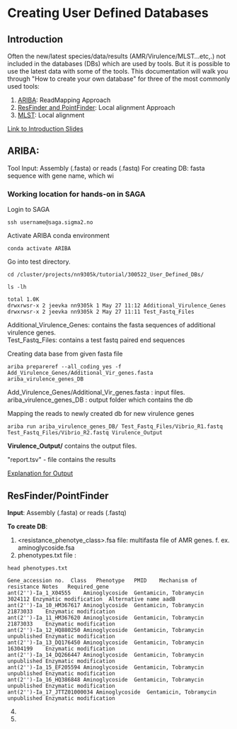 # Creating User Defined Databases

## Introduction

Often the new/latest species/data/results (AMR/Virulence/MLST…etc,.) not included in the databases (DBs) which are used by tools. But it is possible to use the latest data with some of the tools. This documentation will walk you through "How to create your own database" for three of the most commonly used tools: 
1. [ARIBA](https://github.com/sanger-pathogens/ariba): ReadMapping Approach
2. [ResFinder and PointFinder](https://bitbucket.org/genomicepidemiology/resfinder.git/src): Local alignment Approach
3. [MLST](https://github.com/tseemann/mlst): Local alignment 

[Link to Introduction Slides](https://vetinst.sharepoint.com/:p:/r/sites/Bioinfadmins/Delte%20dokumenter/General/Bioinfo_Training/UD_DBs_Jeevan_300522.pptx?d=w43117335fecf47edb54fb34d3db21e22&csf=1&web=1&e=CJLpPE)

## ARIBA:
Tool Input: Assembly (.fasta) or reads (.fastq)
For creating DB: fasta sequence with gene name, which wi

### Working location for hands-on in SAGA

Login to SAGA
```
ssh username@saga.sigma2.no
```

Activate ARIBA conda environment  
```
conda activate ARIBA
```

Go into test directory.  
```
cd /cluster/projects/nn9305k/tutorial/300522_User_Defined_DBs/

ls -lh 

total 1.0K
drwxrwsr-x 2 jeevka nn9305k 1 May 27 11:12 Additional_Virulence_Genes
drwxrwsr-x 2 jeevka nn9305k 2 May 27 11:11 Test_Fastq_Files
```
Additional_Virulence_Genes: contains the fasta sequences of additional virulence genes.  
Test_Fastq_Files: contains a test fastq paired end sequences


Creating data base from given fasta file 
```
ariba prepareref --all_coding yes -f Add_Virulence_Genes/Additional_Vir_genes.fasta ariba_virulence_genes_DB
```
Add_Virulence_Genes/Additional_Vir_genes.fasta : input files. 
ariba_virulence_genes_DB : output folder which contains the db


Mapping the reads to newly created db for new virulence genes
```
ariba run ariba_virulence_genes_DB/ Test_Fastq_Files/Vibrio_R1.fastq Test_Fastq_Files/Vibrio_R2.fastq Virulence_Output
```

**Virulence_Output/** contains the output files.

"report.tsv" - file contains the results

[Explanation for Output](https://github.com/sanger-pathogens/ariba/wiki/Task:-run)


## ResFinder/PointFinder
**Input**: Assembly (.fasta) or reads (.fastq)

**To create DB**: 
1. <resistance_phenotye_class>.fsa file: multifasta file of AMR genes. f. ex. aminoglycoside.fsa
2. phenotypes.txt file : 
```
head phenotypes.txt

Gene_accession no.	Class	Phenotype	PMID	Mechanism of resistance	Notes	Required_gene
ant(2'')-Ia_1_X04555	Aminoglycoside	Gentamicin, Tobramycin	3024112	Enzymatic modification	Alternative name aadB
ant(2'')-Ia_10_HM367617	Aminoglycoside	Gentamicin, Tobramycin	21873033	Enzymatic modification
ant(2'')-Ia_11_HM367620	Aminoglycoside	Gentamicin, Tobramycin	21873033	Enzymatic modification
ant(2'')-Ia_12_HQ880250	Aminoglycoside	Gentamicin, Tobramycin	unpublished	Enzymatic modification
ant(2'')-Ia_13_DQ176450	Aminoglycoside	Gentamicin, Tobramycin	16304199	Enzymatic modification
ant(2'')-Ia_14_DQ266447	Aminoglycoside	Gentamicin, Tobramycin	unpublished	Enzymatic modification
ant(2'')-Ia_15_EF205594	Aminoglycoside	Gentamicin, Tobramycin	unpublished	Enzymatic modification
ant(2'')-Ia_16_HQ386848	Aminoglycoside	Gentamicin, Tobramycin	unpublished	Enzymatic modification
ant(2'')-Ia_17_JTTZ01000034	Aminoglycoside	Gentamicin, Tobramycin	unpublished	Enzymatic modification

```

4.  
5. 

